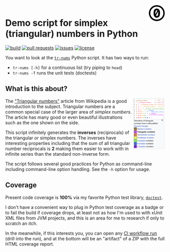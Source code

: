 <a href="./LICENSE.md">
<img src="./images/cc0.svg" alt="Creative Commons 0"
align="right" width="10%" height="auto"/>
</a>

# Demo script for simplex (triangular) numbers in Python

[![build](https://github.com/binkley/python-simplex-numbers/actions/workflows/ci.yml/badge.svg)](https://github.com/binkley/python-simplex-numbers/actions)
[![pull requests](https://img.shields.io/github/issues-pr/binkley/python-simplex-numbers.svg)](https://github.com/binkley/python-simplex-numbers/pulls)
[![issues](https://img.shields.io/github/issues/binkley/python-simplex-numbers.svg)](https://github.com/binkley/python-simplex-numbers/issues/)
[![license](https://img.shields.io/badge/License-CC0_1.0-lightgrey.svg)](https://creativecommons.org/public-domain/cc0/)

You want to look at the [`tr-nums`](./tr-nums) Python script.
It has two ways to run:

- `tr-nums [-h]` for a continuous list (try piping to `head`)
- `tr-nums -T` runs the unit tests (doctests)

## What is this about?

<a href="https://en.wikipedia.org/wiki/Triangular_number)">
<img src="./images/simplex-hierarchy.png"
alt="Simplex number hierarchy from Wikipedia"
align="right" width="20%" height="auto"/>
</a>

The ["Triangular numbers"](https://en.wikipedia.org/wiki/Triangular_number
"One of Pascal's secrets to success") article from Wikipedia is a good
introduction to the subject.
Triangular numbers are a common special case of the larger area of _simplex
numbers_.
The article has many good or even beautiful illustrations such as the one
shown on the side.

This script infinitely generates the **inverses** (reciprocals) of the
triangular or simplex numbers.
The inverses have interesting properties including that the sum of all
triangular number reciprocals is **2** making them easier to work with in
infinite series than the standard non-inverse form.

The script follows several good practices for Python as command-line including
command-line option handling.
See the `-h` option for usage.

## Coverage

Present code coverage is **100%** via my favorite Python test library,
[`doctest`](https://docs.python.org/3/library/doctest.html
"Your dessert topping and floor wax: document example usage that doubles as test cases").

I don't have a convenient way to plug in Python test coverage as a badge or to
fail the build if coverage drops, at least not as how I'm used to with xUnit
XML files from JVM projects, and this is an area for me to research if only to
scratch an itch.

In the meanwhile, if this interests you, you can open any [CI workflow
run](https://github.com/binkley/publishing-pipeline/actions
"The Actions tab on repo page") (drill into the run), and at the bottom will
be an "artifact" of a ZIP with the full HTML coverage report.
